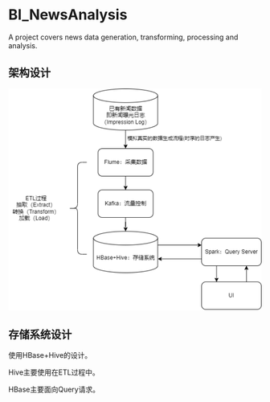 # BI_NewsAnalysis
 A project covers news data generation, transforming, processing and analysis.

## 架构设计

![image-20240527203037763](./img/Architect.png)

## 存储系统设计

使用HBase+Hive的设计。

Hive主要使用在ETL过程中。

HBase主要面向Query请求。

